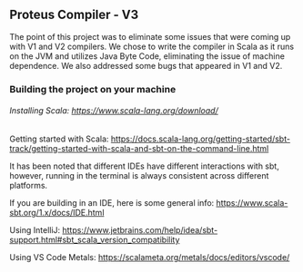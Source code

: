 ## Proteus Compiler - V3 

The point of this project was to eliminate some issues that were coming up with V1 and V2 compilers. We chose to write the compiler
in Scala as it runs on the JVM and utilizes Java Byte Code, eliminating the issue of machine dependence. We also
addressed some bugs that appeared in V1 and V2. 

### Building the project on your machine

###### Installing Scala: https://www.scala-lang.org/download/

Getting started with Scala: https://docs.scala-lang.org/getting-started/sbt-track/getting-started-with-scala-and-sbt-on-the-command-line.html

It has been noted that different IDEs have different interactions with sbt, however, running in the terminal is always consistent
across different platforms. 

If you are building in an IDE, here is some general info: https://www.scala-sbt.org/1.x/docs/IDE.html

Using IntelliJ: https://www.jetbrains.com/help/idea/sbt-support.html#sbt_scala_version_compatibility

Using VS Code Metals: https://scalameta.org/metals/docs/editors/vscode/



